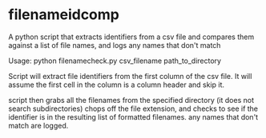 # filenameidcomp
A python script that extracts identifiers from a csv file and compares them against a list of file names, and logs any names that don't match

Usage:  python filenamecheck.py csv_filename path_to_directory

Script will extract file identifiers from the first column of the csv file.  It will assume the first cell in the column is a column header and skip it.

script then grabs all the filenames from the specified directory (it does not search subdirectories) chops off the file extension, and checks to see if the identifier is in the resulting list of formatted filenames.  any names that don't match are logged.
